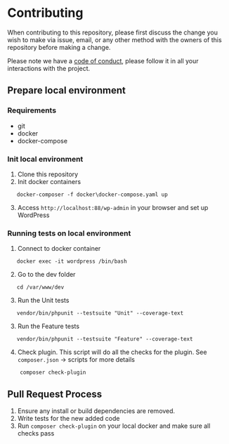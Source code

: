 # Contributing

When contributing to this repository, please first discuss the change you wish to make via issue,
email, or any other method with the owners of this repository before making a change.

Please note we have a [code of conduct](https://github.com/nicumicle/simple-jwt-login/blob/master/CODE_OF_CONDUCT.md), please follow it in all your interactions with the project.

## Prepare local environment

### Requirements
- git
- docker
- docker-compose

### Init local environment

1. Clone this repository
2. Init docker containers 
```
   docker-composer -f docker\docker-compose.yaml up
```
3. Access `http://localhost:88/wp-admin` in your browser and set up WordPress 


### Running tests on local environment

1. Connect to docker container
```
   docker exec -it wordpress /bin/bash
```
2. Go to the dev folder
```
   cd /var/www/dev
```
3. Run the Unit tests
```
   vendor/bin/phpunit --testsuite "Unit" --coverage-text
```

3. Run the Feature tests
```
   vendor/bin/phpunit --testsuite "Feature" --coverage-text
```

4. Check plugin. This script will do all the checks for the plugin. See `composer.json` -> scripts for more details
```
    composer check-plugin
```


## Pull Request Process

1. Ensure any install or build dependencies are removed.
2. Write tests for the new added code
3. Run `composer check-plugin` on your local docker and make sure all checks pass







